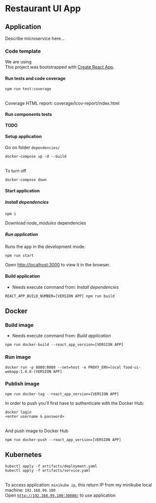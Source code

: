 # Restaurant UI App

## Application

Describe microservice here...

### Code template

We are using  
This project was bootstrapped with [Create React App](https://github.com/facebook/create-react-app).

#### Run tests and code coverage
```
npm run test:coverage
```
\
Coverage HTML report: coverage/lcov-report/index.html

#### Run components tests
**TODO**

#### Setup application
Go on folder `dependencies/`
```
docker-compose up -d --build
```
\
To turn off
```bash
docker-compose down
```

#### Start application

##### Install dependencies
```
npm i
```
Download _node_modules_ dependencies

##### Run application
Runs the app in the development mode.
```
npm run start
```
Open [http://localhost:3000](http://localhost:3000) to view it in the browser.

#### Build application
* Needs execute command from: _Install dependencies_
```
REACT_APP_BUILD_NUMBER=[VERSION APP] npm run build
```

## Docker

### Build image
* Needs execute command from: _Build application_
```
npm run docker-build --react_app_version=[VERSION APP]
```

### Run image
```
docker run -p 8080:8080 --net=host -e PROXY_ENV=local food-ui-webapp:1.0.0-[VERSION APP]
```

### Publish image
```
npm run docker-tag --react_app_version=[VERSION APP]
```
In order to push you’ll first have to authenticate with the Docker Hub:
```
docker login
<enter username & password>
```
\
And push image to Docker Hub
```
npm run docker-push --react_app_version=[VERSION APP]
```

## Kubernetes
```
kubectl apply -f artifacts/deployment.yaml
kubectl apply -f artifacts/service.yaml
```
\
To access application: `minikube ip`, this return IP from my minikube local machine: `192.168.99.100`
\
Open [`http://192.168.99.100:30080/`](http://192.168.99.100:30080/) to use application
